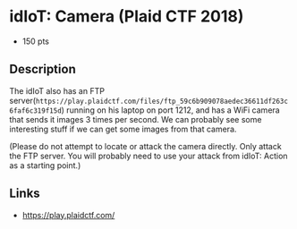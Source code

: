 # idIoT: Camera (Plaid CTF 2018)

* 150 pts

## Description

>>>
The idIoT also has an FTP server(`https://play.plaidctf.com/files/ftp_59c6b909078aedec36611df263c6faf6c319f15d`) running on his laptop on port 1212, and has a WiFi camera that sends it images 3 times per second. We can probably see some interesting stuff if we can get some images from that camera.

(Please do not attempt to locate or attack the camera directly. Only attack the FTP server. You will probably need to use your attack from idIoT: Action as a starting point.)
>>>

## Links
* https://play.plaidctf.com/
